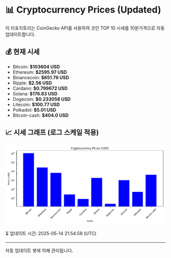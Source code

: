 
# 📊 Cryptocurrency Prices (Updated)

이 리포지토리는 CoinGecko API를 사용하여 코인 TOP 10 시세를 10분가격으로 자동 업데이트합니다.

## 💰 현재 시세
- Bitcoin: **$103604 USD**
- Ethereum: **$2595.97 USD**
- Binancecoin: **$651.76 USD**
- Ripple: **$2.56 USD**
- Cardano: **$0.799672 USD**
- Solana: **$176.83 USD**
- Dogecoin: **$0.233058 USD**
- Litecoin: **$100.77 USD**
- Polkadot: **$5.01 USD**
- Bitcoin-cash: **$404.0 USD**

## 📈 시세 그래프 (로그 스케일 적용)
![Crypto Prices](crypto_prices.png)

⏳ 업데이트 시간: 2025-05-14 21:54:58 (UTC)

---
자동 업데이트 봇에 의해 관리됩니다.
